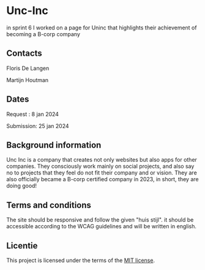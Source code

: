 # Unc-Inc
in sprint 6 I worked on a page for Uninc that highlights their achievement of becoming a B-corp company 

## Contacts 
Floris De Langen

Martijn Houtman

## Dates
Request : 8 jan 2024

Submission: 25 jan 2024

## Background information
Unc Inc is a company that creates not only websites but also apps for other
companies. They consciously work mainly on social projects, and also say no
to projects that they feel do not fit their company and or vision. They are also
officially became a B-corp certified company in 2023, in short, they are doing good!

## Terms and conditions 
The site should be responsive and follow the given "huis stijl". it should be accessible according to the WCAG guidelines and will be written in english.



## Licentie

This project is licensed under the terms of the [MIT license](./LICENSE).

